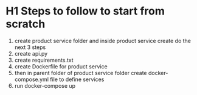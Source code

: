 # H1 Steps to follow to start from scratch
1. create product service folder and inside product service create do the next 3 steps
2. create api.py
3. create requirements.txt
4. create Dockerfile for product service
5. then in parent folder of product service folder create docker-compose.yml file to define services
6. run docker-compose up

